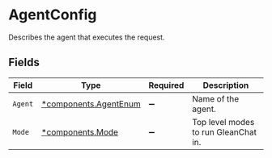 # AgentConfig

Describes the agent that executes the request.


## Fields

| Field                                                         | Type                                                          | Required                                                      | Description                                                   |
| ------------------------------------------------------------- | ------------------------------------------------------------- | ------------------------------------------------------------- | ------------------------------------------------------------- |
| `Agent`                                                       | [*components.AgentEnum](../../models/components/agentenum.md) | :heavy_minus_sign:                                            | Name of the agent.                                            |
| `Mode`                                                        | [*components.Mode](../../models/components/mode.md)           | :heavy_minus_sign:                                            | Top level modes to run GleanChat in.                          |